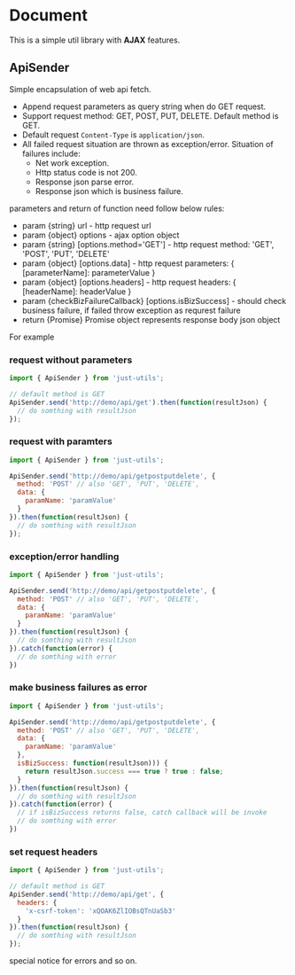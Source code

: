 # Document

This is a simple util library with **AJAX** features.

## ApiSender

Simple encapsulation of web api fetch.

+ Append request parameters as query string when do GET request.
+ Support request method: GET, POST, PUT, DELETE. Default method is GET.
+ Default request `Content-Type` is `application/json`.
+ All failed request situation are thrown as exception/error. Situation of failures include:
  + Net work exception.
  + Http status code is not 200.
  + Response json parse error.
  + Response json which is business failure.

parameters and return of function need follow below rules:

- param {string} url - http request url
- param {object} options - ajax option object
- param {string} [options.method='GET'] - http request method: 'GET', 'POST', 'PUT', 'DELETE'
- param {object} [options.data] - http request parameters: { [parameterName]: parameterValue }
- param {object} [options.headers] - http request headers: { [headerName]: headerValue }
- param {checkBizFailureCallback} [options.isBizSuccess] - should check business failure, if failed throw exception as requrest failure
- return {Promise} Promise object represents response body json object

For example

### request without parameters
```js
import { ApiSender } from 'just-utils';

// default method is GET
ApiSender.send('http://demo/api/get').then(function(resultJson) {
  // do somthing with resultJson
});
```

### request with paramters
```js
import { ApiSender } from 'just-utils';

ApiSender.send('http://demo/api/getpostputdelete', {
  method: 'POST' // also 'GET', 'PUT', 'DELETE',
  data: {
    paramName: 'paramValue'
  }
}).then(function(resultJson) {
  // do somthing with resultJson
});
```

### exception/error handling
```js
import { ApiSender } from 'just-utils';

ApiSender.send('http://demo/api/getpostputdelete', {
  method: 'POST' // also 'GET', 'PUT', 'DELETE',
  data: {
    paramName: 'paramValue'
  }
}).then(function(resultJson) {
  // do somthing with resultJson
}).catch(function(error) {
  // do somthing with error
})
```

### make business failures as error
```js
import { ApiSender } from 'just-utils';

ApiSender.send('http://demo/api/getpostputdelete', {
  method: 'POST' // also 'GET', 'PUT', 'DELETE',
  data: {
    paramName: 'paramValue'
  },
  isBizSuccess: function(resultJson))) {
    return resultJson.success === true ? true : false;
  }
}).then(function(resultJson) {
  // do somthing with resultJson
}).catch(function(error) {
  // if isBizSuccess returns false, catch callback will be invoke
  // do somthing with error
})
```

### set request headers
```js
import { ApiSender } from 'just-utils';

// default method is GET
ApiSender.send('http://demo/api/get', {
  headers: {
    'x-csrf-token': 'xQOAK6ZlIOBsQTnUaSb3'
  }
}).then(function(resultJson) {
  // do somthing with resultJson
});
```


special notice for errors and so on.